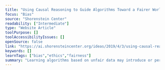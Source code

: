 ```yaml
---
title: "Using Causal Reasoning to Guide Algorithms Toward a Fairer World"
focus: "Bias"
source: "Shorenstein Center"
readability: ["Intermediate"]
type: "Website Article"
toolPurpose: []
toolAccessibilityIssues: []
openSource: false
link: "https://ai.shorensteincenter.org/ideas/2019/4/3/using-causal-reasoning-to-guide-algorithms-toward-a-fairer-world"
keywords: []
learnTags: ["bias","ethics","fairness"]
summary: "Learning algorithms based on unfair data may introduce or perpetuate a variety of discriminatory biases and thereby maintain the cycle of injustice. "
---
```


